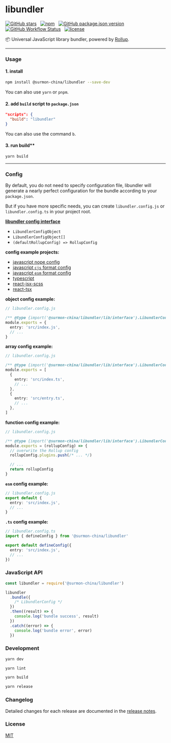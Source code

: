 # libundler

[![GitHub stars](https://img.shields.io/github/stars/surmon-china/libundler.svg?style=for-the-badge)](https://github.com/surmon-china/libundler/stargazers)
&nbsp;
[![npm](https://img.shields.io/npm/v/@surmon-china/libundler?color=c7343a&label=npm&style=for-the-badge)](https://www.npmjs.com/package/@surmon-china/libundler)
&nbsp;
[![GitHub package.json version](https://img.shields.io/github/package-json/v/surmon-china/libundler?color=1074e7&label=GPR&style=for-the-badge)](https://github.com/surmon-china/libundler/packages/913524)
&nbsp;
[![GitHub Workflow Status](https://img.shields.io/github/workflow/status/surmon-china/libundler/Publish?label=publish&style=for-the-badge)](https://github.com/surmon-china/libundler/actions?query=workflow%3APublish)
&nbsp;
[![license](https://img.shields.io/github/license/mashape/apistatus.svg?style=for-the-badge)](https://github.com/surmon-china/libundler/blob/master/LICENSE)

📦 Universal JavaScript library bundler, powered by [Rollup](https://github.com/rollup).

---

### Usage

#### 1. install

```bash
npm install @surmon-china/libundler --save-dev
```

You can also use `yarn` or `pnpm`.


#### 2. add `build` script to `package.json`

```json
"scripts": {
  "build": "libundler"
}
```

You can also use the command `b`.


#### 3. run build**

```bash
yarn build
```

---

### Config

By default, you do not need to specify configuration file, libundler will generate a nearly perfect configuration for the bundle according to your `package.json`.

But if you have more specific needs, you can create `libundler.config.js` or `libundler.config.ts` in your project root.

[**libundler config interface**](/src/interface.ts)

- `LibundlerConfigObject`
- `LibundlerConfigObject[]`
- `(defaultRollupConfig) => RollupConfig`

**config example projects:**

- [javascript nope config](/tests/nope-config)
- [javascript `cjs` format config](/tests/cjs-config)
- [javascript `esm` format config](/tests/esm-config)
- [typescript](/tests/typescript)
- [react-jsx-scss](/tests/react-jsx-scss)
- [react-tsx](/tests/react-tsx)

**object config example:**

```ts
// libundler.config.js

/** @type {import('@surmon-china/libundler/lib/interface').LibundlerConfigObject} */
module.exports = {
  entry: 'src/index.js',
  // ...
}
```

**array config example:**

```ts
// libundler.config.js

/** @type {import('@surmon-china/libundler/lib/interface').LibundlerConfigArray} */
module.exports = [
  {
    entry: 'src/index.ts',
    // ...
  },
  {
    entry: 'src/entry.ts',
    // ...
  },
]
```

**function config example:**

```ts
// libundler.config.js

/** @type {import('@surmon-china/libundler/lib/interface').LibundlerConfigFn} */
module.exports = (rollupConfig) => {
  // overwrite the Rollup config
  rollupConfig.plugins.push(/* ... */)

  // ...
  return rollupConfig
}
```

**`esm` config example:**

```ts
// libundler.config.js
export default {
  entry: 'src/index.js',
  // ...
}
```

**`.ts` config example:**

```ts
// libundler.config.ts
import { defineConfig } from '@surmon-china/libundler'

export default defineConfig({
  entry: 'src/index.js',
  // ...
})
```

### JavaScript API

```js
const libundler = require('@surmon-china/libundler')

libundler
  .bundle({
    /* LibundlerConfig */
  })
  .then((result) => {
    console.log('bundle success', result)
  })
  .catch((error) => {
    console.log('bundle error', error)
  })
```

### Development

```bash
yarn dev

yarn lint

yarn build

yarn release
```

### Changelog

Detailed changes for each release are documented in the [release notes](https://github.com/surmon-china/libundler/blob/main/CHANGELOG.md).

### License

[MIT](https://github.com/surmon-china/libundler/blob/main/LICENSE)
